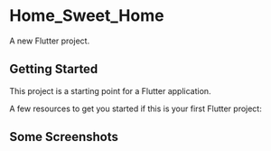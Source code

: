 # Home_Sweet_Home

A new Flutter project.

## Getting Started

This project is a starting point for a Flutter application.

A few resources to get you started if this is your first Flutter project:

## Some Screenshots
